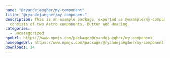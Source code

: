 ```yaml
---
name: "@ryandejaegher/my-component"
title: "@ryandejaegher/my-component"
description: This is an example package, exported as @example/my-component. It
  consists of two Astro components, Button and Heading.
categories:
  - uncategorized
npmUrl: https://www.npmjs.com/package/@ryandejaegher/my-component
homepageUrl: https://www.npmjs.com/package/@ryandejaegher/my-component
downloads: 14
---
```


